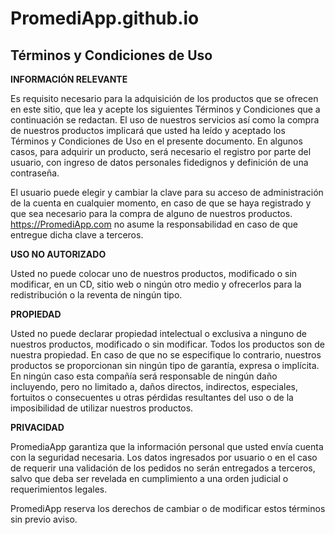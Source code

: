 # PromediApp.github.io

## **Términos y Condiciones de Uso**

 

**INFORMACIÓN RELEVANTE**

Es requisito necesario para la adquisición de los productos que se ofrecen en este sitio, que lea y acepte los siguientes Términos y Condiciones que a continuación se redactan. El uso de nuestros servicios así como la compra de nuestros productos implicará que usted ha leído y aceptado los Términos y Condiciones de Uso en el presente documento. En algunos casos, para adquirir un producto, será necesario el registro por parte del usuario, con ingreso de datos personales fidedignos y definición de una contraseña.

El usuario puede elegir y cambiar la clave para su acceso de administración de la cuenta en cualquier momento, en caso de que se haya registrado y que sea necesario para la compra de alguno de nuestros productos. https://PromediApp.com no asume la responsabilidad en caso de que entregue dicha clave a terceros.

**USO NO AUTORIZADO**

Usted no puede colocar uno de nuestros productos, modificado o sin modificar, en un CD, sitio web o ningún otro medio y ofrecerlos para la redistribución o la reventa de ningún tipo.

**PROPIEDAD**

Usted no puede declarar propiedad intelectual o exclusiva a ninguno de nuestros productos, modificado o sin modificar. Todos los productos son de nuestra propiedad. En caso de que no se especifique lo contrario, nuestros productos se proporcionan  sin ningún tipo de garantía, expresa o implícita. En ningún caso esta compañía será responsable de ningún daño incluyendo, pero no limitado a, daños directos, indirectos, especiales, fortuitos o consecuentes u otras pérdidas resultantes del uso o de la imposibilidad de utilizar nuestros productos.

**PRIVACIDAD**

PromediaApp garantiza que la información personal que usted envía cuenta con la seguridad necesaria. Los datos ingresados por usuario o en el caso de requerir una validación de los pedidos no serán entregados a terceros, salvo que deba ser revelada en cumplimiento a una orden judicial o requerimientos legales.

PromediApp reserva los derechos de cambiar o de modificar estos términos sin previo aviso.
